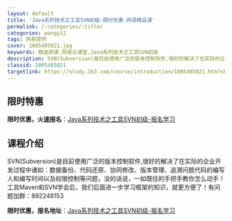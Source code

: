 ```yaml
---
layout: default
title: 'Java系列技术之工具SVN初级-限时优惠-网易精品课'
permalink: /:categories/:title/
categories: wangyi2
tags: 网易提供
cover: 1005485021.jpg
keywords: 精选网课,网易云课堂,Java系列技术之工具SVN初级
description: SVN(Subversion)是目前使用广泛的版本控制软件,很好的解决了在实际的企业开发过程中诸如：数据备份、代码还原、
classid: 1005485021
targetlink: https://study.163.com/course/introduction/1005485021.htm?share=1&shareId=1025206652&utm_campaign=share&utm_medium=iphoneShare&utm_source=&utm_u=1025206652
---
```


## 限时特惠

**限时优惠，火速报名**：[Java系列技术之工具SVN初级-报名学习](https://study.163.com/course/introduction/1005485021.htm?share=1&shareId=1025206652&utm_campaign=share&utm_medium=iphoneShare&utm_source=&utm_u=1025206652)

## 课程介绍

SVN(Subversion)是目前使用广泛的版本控制软件,很好的解决了在实际的企业开发过程中诸如：数据备份、代码还原、协同修改、版本管理、追溯问题代码的编写人和编写时间以及权限控制等问题，没的话说，一如既往的手把手教你怎么动手！工具Maven和SVN学会后，我们后面进一步学习框架的知识，就更方便了！有问题加群：892248153

**限时优惠，报名地址**：[Java系列技术之工具SVN初级-报名学习](https://study.163.com/course/introduction/1005485021.htm?share=1&shareId=1025206652&utm_campaign=share&utm_medium=iphoneShare&utm_source=&utm_u=1025206652)

